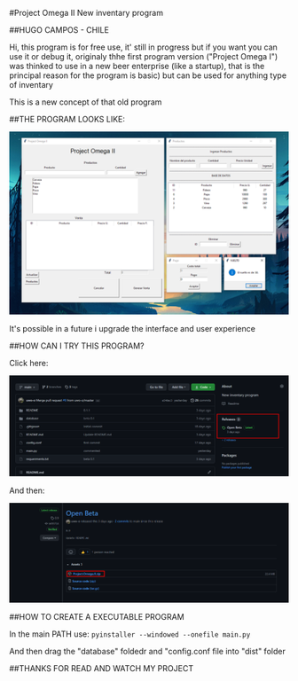 #Project Omega II
New inventary program

##HUGO CAMPOS - CHILE

Hi, this program is for free use, it' still in progress but if you want you can use it or debug it, originaly thhe first program version ("Project Omega I") was thinked to use in a new beer enterprise (like a startup), that is the principal reason for the program is basic) but can be used for anything type of inventary

This is a new concept of that old program

##THE PROGRAM LOOKS LIKE:

![image](README/Screenshot_1.png)

It's possible in a future i upgrade the interface and user experience

##HOW CAN I TRY THIS PROGRAM?

Click here:

![image](README/Screenshot_2.png)

And then:

![image](README/Screenshot_3.png)

##HOW TO CREATE A EXECUTABLE PROGRAM

In the main PATH use: ```pyinstaller --windowed --onefile main.py```

And then drag the "database" foldedr and "config.conf file into "dist" folder

##THANKS FOR READ AND WATCH MY PROJECT

